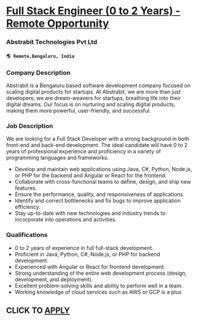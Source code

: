 # [Full Stack Engineer (0 to 2 Years) - Remote Opportunity](https://www.remotewlb.com/apply/full-stack-engineer-0-to-2-years-remote-opportunity)  
### Abstrabit Technologies Pvt Ltd  
#### `🌎 Remote,Bengaluru, India`  

### **Company Description**

Abstrabit is a Bengaluru based software development company focused on scaling digital products for startups. At Abstrabit, we are more than just developers; we are dream-weavers for startups, breathing life into their digital dreams. Our focus is on nurturing and scaling digital products, making them more powerful, user-friendly, and successful.

###  **Job Description**

We are looking for a Full Stack Developer with a strong background in both front-end and back-end development. The ideal candidate will have 0 to 2 years of professional experience and proficiency in a variety of programming languages and frameworks.

  * Develop and maintain web applications using Java, C#, Python, Node.js, or PHP for the backend and Angular or React for the frontend.
  * Collaborate with cross-functional teams to define, design, and ship new features.
  * Ensure the performance, quality, and responsiveness of applications.
  * Identify and correct bottlenecks and fix bugs to improve application efficiency.
  * Stay up-to-date with new technologies and industry trends to incorporate into operations and activities.

###  **Qualifications**

  * 0 to 2 years of experience in full full-stack development.
  * Proficient in Java, Python, C#, Node.js, or PHP for backend development.
  * Experienced with Angular or React for frontend development.
  * Strong understanding of the entire web development process (design, development, and deployment).
  * Excellent problem-solving skills and ability to perform well in a team.
  * Working knowledge of cloud services such as AWS or GCP is a plus

  
## CLICK TO [APPLY](https://www.remotewlb.com/apply/full-stack-engineer-0-to-2-years-remote-opportunity)

